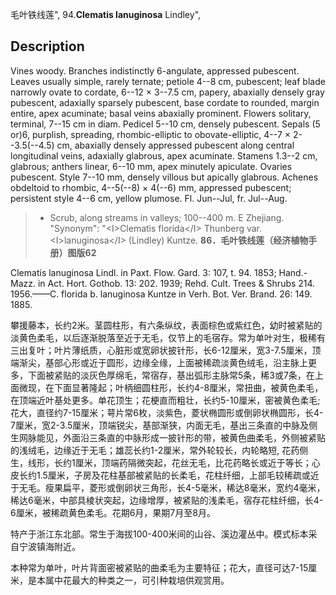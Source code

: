 毛叶铁线莲",
94.**Clematis lanuginosa** Lindley",

## Description
Vines woody. Branches indistinctly 6-angulate, appressed pubescent. Leaves usually simple, rarely ternate; petiole 4--8 cm, pubescent; leaf blade narrowly ovate to cordate, 6--12 × 3--7.5 cm, papery, abaxially densely gray pubescent, adaxially sparsely pubescent, base cordate to rounded, margin entire, apex acuminate; basal veins abaxially prominent. Flowers solitary, terminal, 7--15 cm in diam. Pedicel 5--10 cm, densely pubescent. Sepals (5 or)6, purplish, spreading, rhombic-elliptic to obovate-elliptic, 4--7 × 2--3.5(--4.5) cm, abaxially densely appressed pubescent along central longitudinal veins, adaxially glabrous, apex acuminate. Stamens 1.3--2 cm, glabrous; anthers linear, 6--10 mm, apex minutely apiculate. Ovaries pubescent. Style 7--10 mm, densely villous but apically glabrous. Achenes obdeltoid to rhombic, 4--5(--8) × 4(--6) mm, appressed pubescent; persistent style 4--6 cm, yellow plumose. Fl. Jun--Jul, fr. Jul--Aug.

> * Scrub, along streams in valleys; 100--400 m. E Zhejiang.
  "Synonym": "&lt;I&gt;Clematis florida&lt;/I&gt; Thunberg var. &lt;I&gt;lanuginosa&lt;/I&gt; (Lindley) Kuntze.
**86．毛叶铁线莲（经济植物手册）图版62**

Clematis lanuginosa Lindl. in Paxt. Flow. Gard. 3: 107, t. 94. 1853; Hand.-Mazz. in Act. Hort. Gothob. 13: 202. 1939; Rehd. Cult. Trees & Shrubs 214. 1956.——C. florida b. lanuginosa Kuntze in Verh. Bot. Ver. Brand. 26: 149. 1885.

攀援藤本，长约2米。茎圆柱形，有六条纵纹，表面棕色或紫红色，幼时被紧贴的淡黄色柔毛，以后逐渐脱落至近于无毛，仅节上的毛宿存。常为单叶对生，极稀有三出复叶；叶片薄纸质，心脏形或宽卵状披针形，长6-12厘米，宽3-7.5厘米，顶端渐尖，基部心形或近于圆形，边缘全缘，上面被稀疏淡黄色绒毛，沿主脉上更多，下面被紧贴的淡灰色厚绵毛，常宿存，基出弧形主脉常5条，稀3或7条，在上面微现，在下面显著隆起；叶柄细圆柱形，长约4-8厘米，常扭曲，被黄色柔毛，在顶端近叶基处更多。单花顶生；花梗直而粗壮，长约5-10厘米，密被黄色柔毛; 花大，直径约7-15厘米；萼片常6枚，淡紫色，菱状椭圆形或倒卵状椭圆形，长4-7厘米，宽2-3.5厘米，顶端锐尖，基部渐狭，内面无毛，基出三条直的中脉及侧生网脉能见，外面沿三条直的中脉形成一披针形的带，被黄色曲柔毛，外侧被紧贴的浅绒毛，边缘近于无毛；雄蕊长约1-2厘米，常外轮较长，内轮略短, 花药侧生，线形，长约1厘米，顶端药隔微突起，花丝无毛，比花药略长或近于等长；心皮长约1.5厘米，子房及花柱基部被紧贴的长柔毛，花柱纤细，上部毛较稀疏或近于无毛。瘦果扁平，菱形或倒卵状三角形，长4-5毫米，稀达8毫米，宽约4毫米，稀达6毫米，中部具棱状突起，边缘增厚，被紧贴的浅柔毛，宿存花柱纤细，长4-6厘米，被稀疏黄色柔毛。花期6月，果期7月至8月。

特产于浙江东北部。常生于海拔100-400米间的山谷、溪边灌丛中。模式标本采自宁波镇海附近。

本种常为单叶，叶片背面密被紧贴的曲柔毛为主要特征；花大，直径可达7-15厘米，是本属中花最大的种类之一，可引种栽培供观赏用。
